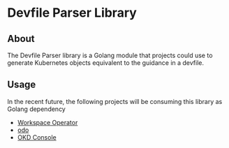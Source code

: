 # Devfile Parser Library

## About

The Devfile Parser library is a Golang module that projects could use to generate Kubernetes objects equivalent to the guidance in a devfile.


## Usage

In the recent future, the following projects will be consuming this library as Golang dependency

* [Workspace Operator](https://github.com/devfile/devworkspace-operator)
* [odo](https://github.com/openshift/odo)
* [OKD Console](https://github.com/openshift/console)

